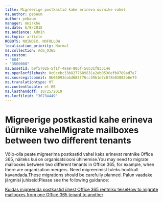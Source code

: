 ```yaml
---
title: Migreerige postkastid kahe erineva üürnike vahel
ms.author: pebaum
author: pebaum
manager: mnirkhe
ms.date: 6/8/2018
ms.audience: Admin
ms.topic: article
ROBOTS: NOINDEX, NOFOLLOW
localization_priority: Normal
ms.collection: Adm_O365
ms.custom:
- "684"
- "3500008"
ms.assetid: b9f57026-5f1f-48a8-805f-56b31f83314e
ms.openlocfilehash: 0c0cebc33b8277689631e2eb0530efb8789ad7e7
ms.sourcegitcommit: 0b06093dabd685f76cc39b1d7c0f8b03883b6e79
ms.translationtype: MT
ms.contentlocale: et-EE
ms.lasthandoff: 10/25/2019
ms.locfileid: "36734449"
---
```

# <a name="migrate-mailboxes-between-two-different-tenants"></a><span data-ttu-id="600c2-102">Migreerige postkastid kahe erineva üürnike vahel</span><span class="sxs-lookup"><span data-stu-id="600c2-102">Migrate mailboxes between two different tenants</span></span>

<span data-ttu-id="600c2-103">Võib-olla peate migreerima postkastid vahel kaks erinevat rentnike Office 365, näiteks kui on organisatsiooni ühinemise.</span><span class="sxs-lookup"><span data-stu-id="600c2-103">You may need to migrate mailboxes between two different tenants in Office 365, for example, when there are organization mergers.</span></span> <span data-ttu-id="600c2-104">Need migreerimist tuleks hoolikalt kavandada.</span><span class="sxs-lookup"><span data-stu-id="600c2-104">These migrations should be carefully planned.</span></span> <span data-ttu-id="600c2-105">Palun vaadake järgmisi juhiseid:</span><span class="sxs-lookup"><span data-stu-id="600c2-105">Please see the following guidance:</span></span>
  
[<span data-ttu-id="600c2-106">Kuidas migreerida postkastid ühest Office 365 rentniku teise</span><span class="sxs-lookup"><span data-stu-id="600c2-106">How to migrate mailboxes from one Office 365 tenant to another</span></span>](https://docs.microsoft.com/Exchange/mailbox-migration/migrate-mailboxes-across-tenants)
  